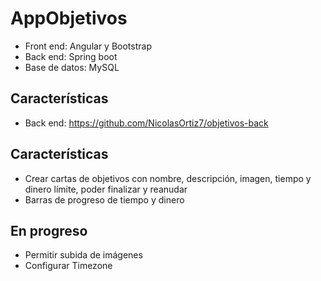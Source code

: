# AppObjetivos

- Front end: Angular y Bootstrap
- Back end: Spring boot
- Base de datos: MySQL

## Características
- Back end: https://github.com/NicolasOrtiz7/objetivos-back

## Características
- Crear cartas de objetivos con nombre, descripción, imagen, tiempo y dinero límite, poder finalizar y reanudar
- Barras de progreso de tiempo y dinero

## En progreso
- Permitir subida de imágenes
- Configurar Timezone


